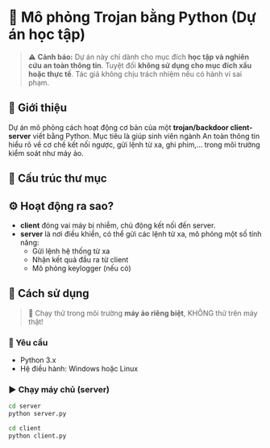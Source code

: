 # 🐍 Mô phỏng Trojan bằng Python (Dự án học tập)

> ⚠️ **Cảnh báo:** Dự án này chỉ dành cho mục đích **học tập và nghiên cứu an toàn thông tin**. Tuyệt đối **không sử dụng cho mục đích xấu hoặc thực tế**. Tác giả không chịu trách nhiệm nếu có hành vi sai phạm.

## 📌 Giới thiệu

Dự án mô phỏng cách hoạt động cơ bản của một **trojan/backdoor client-server** viết bằng Python. Mục tiêu là giúp sinh viên ngành An toàn thông tin hiểu rõ về cơ chế kết nối ngược, gửi lệnh từ xa, ghi phím,... trong môi trường kiểm soát như máy ảo.

## 📁 Cấu trúc thư mục


## ⚙️ Hoạt động ra sao?

- **client** đóng vai máy bị nhiễm, chủ động kết nối đến server.
- **server** là nơi điều khiển, có thể gửi các lệnh từ xa, mô phỏng một số tính năng:
  - Gửi lệnh hệ thống từ xa
  - Nhận kết quả đầu ra từ client
  - Mô phỏng keylogger (nếu có)

## 🚀 Cách sử dụng

> 🧪 Chạy thử trong môi trường **máy ảo riêng biệt**, KHÔNG thử trên máy thật!

### 🔧 Yêu cầu

- Python 3.x
- Hệ điều hành: Windows hoặc Linux

### ▶️ Chạy máy chủ (server)

```bash
cd server
python server.py

cd client
python client.py


